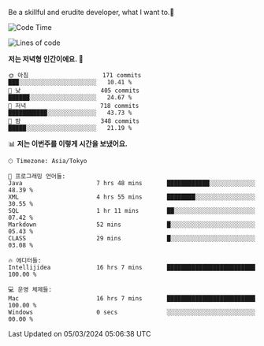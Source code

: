 Be a skillful and erudite developer, what I want to.👶

<!--START_SECTION:waka-->
![Code Time](http://img.shields.io/badge/Code%20Time-468%20hrs%2039%20mins-blue)

![Lines of code](https://img.shields.io/badge/%EC%A0%80%EB%8A%94%20%EC%97%AC%ED%83%9C%EA%B9%8C%EC%A7%80%20-779.2%20thousand%20%EC%A4%84%EC%9D%98%20%EC%BD%94%EB%93%9C%EB%A5%BC%20%EC%9E%91%EC%84%B1%ED%96%88%EC%96%B4%EC%9A%94.-blue)

**저는 저녁형 인간이에요. 🦉** 

```text
🌞 아침                     171 commits         ███░░░░░░░░░░░░░░░░░░░░░░   10.41 % 
🌆 낮　                     405 commits         ██████░░░░░░░░░░░░░░░░░░░   24.67 % 
🌃 저녁                     718 commits         ███████████░░░░░░░░░░░░░░   43.73 % 
🌙 밤　                     348 commits         █████░░░░░░░░░░░░░░░░░░░░   21.19 % 
```


📊 **저는 이번주를 이렇게 시간을 보냈어요.** 

```text
🕑︎ Timezone: Asia/Tokyo

💬 프로그래밍 언어들: 
Java                     7 hrs 48 mins       ████████████░░░░░░░░░░░░░   48.39 % 
XML                      4 hrs 55 mins       ████████░░░░░░░░░░░░░░░░░   30.55 % 
SQL                      1 hr 11 mins        ██░░░░░░░░░░░░░░░░░░░░░░░   07.42 % 
Markdown                 52 mins             █░░░░░░░░░░░░░░░░░░░░░░░░   05.43 % 
CLASS                    29 mins             █░░░░░░░░░░░░░░░░░░░░░░░░   03.08 % 

🔥 에디터들: 
Intellijidea             16 hrs 7 mins       █████████████████████████   100.00 % 

💻 운영 체제들: 
Mac                      16 hrs 7 mins       █████████████████████████   100.00 % 
Windows                  0 secs              ░░░░░░░░░░░░░░░░░░░░░░░░░   00.00 % 
```


 Last Updated on 05/03/2024 05:06:38 UTC
<!--END_SECTION:waka-->
